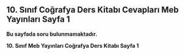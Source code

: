 ## 10. Sınıf Coğrafya Ders Kitabı Cevapları Meb Yayınları Sayfa 1

**Bu sayfada soru bulunmamaktadır.**

**10. Sınıf Meb Yayınları Coğrafya Ders Kitabı Sayfa 1**